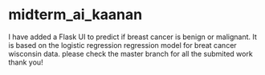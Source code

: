# midterm_ai_kaanan

I have added a Flask UI to predict if breast cancer is benign or malignant.
It is based on the logistic regression regression model for breat cancer wisconsin data.
please check the master branch for all the submited work thank you!
